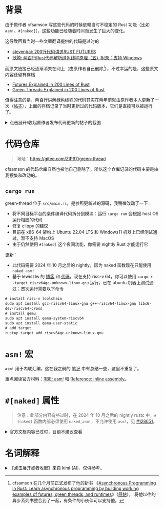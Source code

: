 
# 背景

由于原作者 cfsamson 写这些代码的时候依赖当时不稳定的 Rust 功能（比如
`asm!`、`#[naked]`），这些功能已经随着时间而发生了巨大的变化。

这导致回看当时一些文章翻译提供的代码是过时的
* [stevenbai: 200行代码讲透RUST FUTURES](https://stevenbai.top/rust/futures_explained_in_200_lines_of_rust/)
* [耿腾: 两百行Rust代码解析绿色线程原理（五）附录：支持 Windows](https://zhuanlan.zhihu.com/p/101168659)

而原文链接已经逐渐消失在网上（由原作者自己删除[^1]），不过幸运的是，这些原文内容还留有存档
* [Futures Explained in 200 Lines of Rust](https://web.archive.org/web/20230203001355/https://cfsamson.github.io/books-futures-explained/introduction.html)
* [Green Threads Explained in 200 Lines of Rust](https://web.archive.org/web/20220527113808/https://cfsamson.gitbook.io/green-threads-explained-in-200-lines-of-rust/supporting-windows)

[^1]: cfsamson 在几个月前正式发布了他的新书
《[Asynchronous Programming in Rust: Learn asynchronous programming by building working examples of futures, green threads, and runtimes][cfsamson-book]》（[原帖]），
将他以往的异步系列书整合到了一起，有条件的小伙伴可以支持他。

值得注意的是，两百行讲解绿色线程的代码其实在两年前就由原作者本人更新了一次（[帖子][post-update]），上面的存档记录了当时更新过的代码版本，它们是直接可以被运行了。

<details>

<summary>点击展开/收起原作者发布代码更新的帖子的截图</summary>

![](./img/green-thread-update.png)

</details>

[cfsamson-book]: https://www.amazon.com/Asynchronous-Programming-Rust-asynchronous-programming/dp/1805128132
[原帖]: https://www.reddit.com/r/rust/comments/1amlro1/new_rust_book_asynchronous_programming_in_rust_is/
[post-update]: https://www.reddit.com/r/rust/comments/seb0ex/green_threads_explained_in_200_lines_of_rust/

# 代码仓库

> 地址：<https://gitee.com/ZIP97/green-thread>

cfsamson 的代码仓库自然也被他自己删除了，所以这个仓库记录的代码主要是由我搜集和改动的。

## `cargo run`

green-thread 位于 `src/main.rs`，是参照更新过的源码，我稍微改动了一下：
* 将不同目标平台的条件编译代码拆分到模块：运行 `cargo run` 会根据 host OS 运行相应的代码
* 修复 clippy 的建议
* 目前在 x86-64 架构上 Ubuntu 22.04 LTS 和 Windows11 机器上已经测试通过，暂不支持 MacOS
* 由于仍然使用 `#[naked]` 这个夜间功能，你需要 nightly Rust 才能运行它

更新：
* 此代码需要 2024 年 10 月之后的 nightly，因为 naked 函数现在只能使用 `naked_asm!`
* 基于 lewiszlw 的 [博客][lewiszlw-blog] 和 [代码][lewiszlw-code]，现在支持 risc-v 64，你可以使用
  `cargo r --target riscv64gc-unknown-linux-gnu` 运行，已在 ubuntu 机器上测试通过；首次运行需要以下命令

[lewiszlw-blog]: https://systemxlabs.github.io/blog/green-threads-in-200-lines-of-rust/
[lewiszlw-code]: https://github.com/systemxlabs/green-threads-in-200-lines-of-rust

```shell
# install risc-v toolchain
sudo apt install gcc-riscv64-linux-gnu g++-riscv64-linux-gnu libc6-dev-riscv64-cross
# install qemu
sudo apt install qemu-system-riscv64
sudo apt install qemu-user-static
# add target
rustup target add riscv64gc-unknown-linux-gnu
```


# `asm!` 宏

`asm!` 用于内联汇编，这在我之前的 [笔记](./async-os-rust-futures.md) 中有总结一些，这里不重复了。

重点阅读官方材料：[RBE: asm!] 和 [Reference: inline assembly]。

[RBE: asm!]: https://doc.rust-lang.org/stable/rust-by-example/unsafe/asm.html
[Reference: inline assembly]: https://doc.rust-lang.org/stable/reference/inline-assembly.html

# `#[naked]` 属性

> 注意：此部分内容有些过时，在 2024 年 10 月之后的 nightly rustc 中，`#[naked]` 函数内部必须使用 `naked_asm!`，不允许使用 `asm!`，见 [#128651]。

[#128651]: https://github.com/rust-lang/rust/pull/128651


<details>

<summary>官方文档内容已过时，目前不建议查看</summary>

> 这部分内容整理自 [RFC#2972: naked]

[RFC#2972: naked]: https://github.com/rust-lang/rfcs/blob/master/text/2972-constrained-naked.md

`#[naked]` 用于声明一个裸函数 (naked function) ，它其实一直就存在于 Rust 编译器中，但它至今仍需要通过开启 `#![feature(naked_functions)]` 才能使用。

历史上，由于缺少 prologue 和 epilogue 的函数会带来许多复杂的问题，Rust 编译器需要解决这些问题，开发人员需要解决这些问题。长期以来，编译器和开发人员都犯了错误。

所以目前 `#[naked]` 只能作用于某些特定的函数，通过约束来让裸函数更加有用：


| 约束/要求                                                            | 原因                                                                                                                                                                                                                                  |
|----------------------------------------------------------------------|---------------------------------------------------------------------------------------------------------------------------------------------------------------------------------------------------------------------------------------|
| 需指定除 `extern "Rust"` 之外的调用约定（比如 `extern "C"`）         | 由于 `extern "Rust"` 调用约定未定义，因此不建议使用它，因此应指定定义明确的调用约定                                                                                                                                                   |
| 应仅定义 FFI 安全参数和返回类型                                      | 由于 `asm!()` 语句可以通过调用约定访问函数参数，因此参数本身应该是 FFI 安全的，以确保可以从汇编中可靠地访问它们                                                                                                                       |
| 不得指定 `#[inline]` 或 `#[inline(*)]` 属性                          | 由于裸函数非常依赖调用约定，因此内联这些函数将使代码生成变得极其困难，从而不允许内联                                                                                                                                                  |
| 函数体内部只能有一个 `asm!()` 语句，该语句可以包裹在  unsafe 块中    | 由于裸函数没有 prologue，因此任何使用栈的幼稚尝试都可能产生无效代码，比如使用局部变量、引用可能放置在栈上的函数参数。                                                                                                                 |
| 该 `asm!()` 语句只允许 const 或 sym 操作数                           | const 和 sym 操作数既不修改堆栈也不修改寄存器，因此允许使用它们                                                                                                                                                                       |
| 该 `asm!()` 语句必须包含 `options(noreturn)`                         | 由于许多平台将返回地址存储在栈上，因此 `asm!()` 语句有责任以适当的方式返回                                                                                                                                                            |
| 该 `asm!()` 语句不得包含除 noreturn 和 att_syntax 之外的任何其他选项 |  （我猜测是因为其他 [选项][options] 限制了读写内存的行为，这显然不适用于裸函数）                                                                                                                                                                                                                                     |
| 该 `asm!()` 语句必须确保遵循调用约定，否则该函数为 unsafe            | （调用约定保证了能够通过汇编代码来访问函数参数）                                                                                                                                                                                                                                       |

[options]: https://doc.rust-lang.org/stable/reference/inline-assembly.html#options

> 还有一个重要的限制：无法在 Rust 中使用函数参数。（更新：这一条限制来自 RFC，但由于该 RFC 已经有些过时，而我发现实际上现在编译器允许裸函数使用函数参数，因此这条不再成立）
> 
> 任何使用函数参数（即便用作操作数）的尝试都可能导致栈访问或修改。同样，任何寄存器操作数都可能导致编译器尝试在栈上保留寄存器。由于该函数没有 prologue，因此这是有问题的。为了避免这个问题，我们只是拒绝允许在 Rust 中使用任何函数参数。
> 
> 为了重新启用对函数参数的访问，编译器会确保 `asm!()` 语句中寄存器的初始状态符合函数的调用约定。这允许开发人员通过调用约定，手动编写汇编来访问函数参数。
>
> 也就是说，必须通过汇编代码和调用约定来访问函数参数，而不能直接在 Rust 代码中访问它们。

</details>

# 名词解释

<details>

<summary>【点击展开或者收起】来自 kimi (AI)，仅供参考。</summary>

## clobbered registers

在汇编语言编程和计算机体系结构中，"clobbered registers"（被破坏的寄存器）是指那些在函数调用或中断处理过程中，其内容可能会被改变的寄存器。这些寄存器在函数调用之前应该被保存，因为调用者不能假设它们在函数返回后仍然保持原来的值。

在不同的编程环境和调用约定中，哪些寄存器被认为是被破坏的可能会有所不同。以下是一些常见的情况：

1. **函数调用约定**：在许多编程语言和平台中，都有一组调用约定（calling conventions），这些约定定义了哪些寄存器是被破坏的。例如，在C语言中，根据使用的平台和编译器，可能会有一组约定的寄存器，它们在函数调用时可以被自由使用，而不需要保存调用者的原始值。

2. **系统调用**：在进行系统调用时，操作系统可能会使用特定的寄存器来传递参数，这些寄存器的内容在系统调用之后可能会改变。

3. **中断处理**：在中断处理程序中，中断服务例程（ISR）可能会使用或修改一组特定的寄存器，因此在中断处理之前，这些寄存器的原始值需要被保存。

4. **异常和信号处理**：在异常或信号处理程序中，可能会有一组寄存器被用来传递异常或信号的上下文，这些寄存器的内容在处理程序执行期间可能会被改变。

5. **协程和纤程**：在协程或纤程的上下文中，当从一个协程切换到另一个协程时，可能会有一组寄存器需要被保存和恢复，以保持每个协程的状态。

在编写汇编代码时，程序员需要知道哪些寄存器是被破坏的，并确保在函数或中断处理程序的开始和结束时适当地保存和恢复这些寄存器的值。这通常通过将寄存器的值推入堆栈（pushing onto the stack）来完成，在函数或中断处理程序结束前再将它们弹出（popping from the stack）。

## clobber constraints

在汇编语言和低级编程中，特别是在使用内联汇编或与高级语言交互时，"破坏约束"（clobber constraints）是一种特殊的指令，用于指示汇编代码中的哪些寄存器或内存位置可能被汇编代码修改，因此它们的原始值不会被保留。

以下是破坏约束的几个关键点：

1. **寄存器修改**：汇编代码可能会修改（即破坏）一个或多个CPU寄存器的内容。当汇编代码执行完毕后，这些寄存器将不再包含它们原始的值。

2. **内存影响**：除了寄存器，汇编代码还可能修改内存位置。如果汇编代码访问了某个内存地址并改变了它的值，这也被视为破坏。

3. **调用约定**：在函数调用中，特定的寄存器可能被约定用于传递参数或保存返回值。如果这些寄存器在函数调用中被修改，它们就被认为是被破坏的。

4. **编译器优化**：破坏约束对于编译器优化很重要。编译器需要知道哪些值在汇编代码块执行后不能被假设为未改变，以避免潜在的错误。

5. **内联汇编**：在使用内联汇编时，程序员需要明确指出哪些寄存器或内存位置是被破坏的，这样编译器就可以正确地安排寄存器使用和内存访问。

6. **约束指示**：在某些语言的内联汇编语法中，比如 Rust，可以使用特定的语法来指示破坏约束，例如 `lateout("reg")` 表示某个寄存器在汇编代码执行后将被修改。

7. **保护调用者环境**：破坏约束确保汇编代码不会无意中使用或覆盖调用者环境中的重要值，从而保护调用者的环境。

8. **明确性**：明确指出哪些寄存器或内存位置将被破坏，有助于其他程序员理解汇编代码的行为，并在编写调用此汇编代码的高级语言代码时做出适当的安排。

破坏约束是低级编程中的一个重要概念，它帮助确保汇编代码的副作用被正确地理解和管理。

## prologue & epilogue

在汇编语言和系统编程中，"prologue"和"epilogue"是函数或过程的两个关键部分，它们分别对应于函数调用的开始和结束。下面是对这两个术语的详细解释：

1. **Prologue（序言/开始部分）**：
   - 函数的prologue是函数体开始时执行的代码，通常包括以下几个步骤：
     - 保存旧的栈帧基址。在x86架构中，这通常通过将当前栈顶指针`ESP`（或在x86-64中是`RSP`）压入栈来完成。
     - 调整栈指针以分配新的栈帧。这可能涉及到将栈指针减去一定数值来为局部变量腾出空间。
     - 保存寄存器。如果函数需要修改某些寄存器的值，而这些寄存器的原始值需要在函数返回后仍然可用，则需要将这些寄存器的值压入栈中保存。
   - Prologue的目的是为了设置函数的执行环境，包括为局部变量分配空间和保存必要的寄存器状态。

2. **Epilogue（结束部分）**：
   - 函数的epilogue是函数体结束前执行的代码，通常执行以下操作：
     - 恢复寄存器状态。这可能涉及到将之前保存在栈中的寄存器值恢复到它们的原始状态。
     - 恢复栈指针。撤销在prologue中对栈指针所做的调整，以便栈指针指向函数调用前的栈顶。
     - 从栈中弹出返回地址（如果使用了`call`或`ret`指令）。
     - 最后，执行`ret`指令返回到调用者。
   - Epilogue的目的是清理函数的执行环境，确保调用者的环境没有被破坏，并且正确地将控制权返回给调用者。

3. **调用约定**：
   - 函数的prologue和epilogue的实现细节可能会根据使用的调用约定（calling convention）而有所不同。调用约定定义了函数参数如何传递、哪些寄存器是易失的（可能会被破坏），以及哪些是持久的（需要被保存）。

4. **重要性**：
   - 正确编写prologue和epilogue对于确保程序的正确性和性能至关重要。它们确保了函数调用的栈平衡，以及寄存器状态的正确保存和恢复。

5. **汇编语言中的实现**：
   - 在汇编语言中，程序员需要手动编写prologue和epilogue代码。这要求对底层硬件和调用约定有深入的理解。

6. **高级语言中的抽象**：
   - 在大多数高级编程语言中，编译器会自动生成prologue和epilogue代码，从而抽象出这些底层细节，让程序员能够更专注于业务逻辑。

总的来说，prologue和epilogue是函数调用机制中的基础部分，它们确保了函数调用的原子性和调用者与被调用者之间的正确交互。

## naked function

"naked function"（裸函数）是编程中的一个术语，通常用于C和C++等语言，指的是一个不包含任何prologue（序言）和epilogue（尾声）的函数。在这些函数中，编译器不自动插入标准的函数调用开销，如栈帧的建立和销毁、寄存器保存和恢复等。裸函数由程序员完全控制其汇编代码，包括所有的入口和退出序列。

以下是裸函数的一些关键特点：

1. **手动栈管理**：程序员需要手动处理栈的操作，包括但不限于为局部变量分配空间和调整栈指针。

2. **寄存器使用自由**：在裸函数中，程序员可以自由使用任何寄存器，而不必担心编译器会为它们生成保存和恢复的代码。

3. **性能优化**：由于省去了prologue和epilogue的开销，裸函数可以提供更好的性能，特别是在那些执行时间非常短的函数中。

4. **调用约定**：即使函数是裸的，程序员仍需要遵守特定的调用约定，以确保参数和返回值的正确传递。

5. **错误风险**：由于缺少自动的栈帧管理，裸函数增加了出错的风险，比如栈溢出或破坏调用者的栈状态。

6. **使用场景**：裸函数通常用在对性能要求极高的场景，或者需要与特定硬件紧密交互的代码中。

7. **示例**：在C或C++中，可以通过`__attribute__((naked))`（GCC）或`naked`关键字（MSVC）来声明一个裸函数。

8. **高级语言中的使用**：在大多数情况下，高级语言的程序员不需要编写裸函数，因为编译器会自动处理函数调用的开销。然而，在系统编程或者嵌入式编程中，裸函数可能是必须的。

9. **安全和可维护性**：由于裸函数需要手动管理底层细节，它们可能会降低代码的可维护性和安全性。

10. **跨平台问题**：不同平台和编译器可能有不同的调用约定和ABI（应用程序二进制接口），编写裸函数时需要考虑这些差异。

裸函数提供了对函数执行的完全控制，但同时也要求程序员具备深入的硬件和汇编语言知识。

</details>

